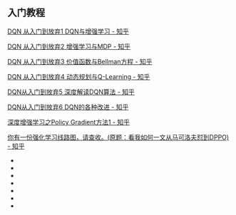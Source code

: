 
## 入门教程
[DQN 从入门到放弃1 DQN与增强学习 - 知乎](https://zhuanlan.zhihu.com/p/21262246)

[DQN 从入门到放弃2 增强学习与MDP - 知乎](https://zhuanlan.zhihu.com/p/21292697)

[DQN 从入门到放弃3 价值函数与Bellman方程 - 知乎](https://zhuanlan.zhihu.com/p/21340755)

[DQN 从入门到放弃4 动态规划与Q-Learning - 知乎](https://zhuanlan.zhihu.com/p/21378532)

[DQN从入门到放弃5 深度解读DQN算法 - 知乎](https://zhuanlan.zhihu.com/p/21421729)

[DQN从入门到放弃6 DQN的各种改进 - 知乎](https://zhuanlan.zhihu.com/p/21547911)

[深度增强学习之Policy Gradient方法1 - 知乎](https://zhuanlan.zhihu.com/p/21725498)


[你有一份强化学习线路图，请查收。(原题：看我如何一文从马可洛夫怼到DPPO) - 知乎](https://zhuanlan.zhihu.com/p/111869532)


- 
- 
- 
- 
- 
- 
- 